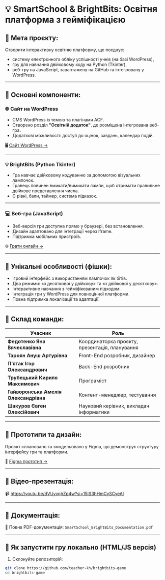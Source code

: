 # 💡 SmartSchool & BrightBits: Освітня платформа з гейміфікацією

## 🧠 Мета проєкту:
Створити інтерактивну освітню платформу, що поєднує:
- систему електронного обліку успішності учнів (на базі WordPress),
- гру для навчання двійковому коду на Python (Tkinter),
- веб-гру на JavaScript, завантажену на GitHub та інтегровану у WordPress.

---

## 🔧 Основні компоненти:

### 🌐 Сайт на WordPress
- CMS WordPress із темою та плагінами ACF.
- Створено розділ **"Освітній додаток"**, де розміщена інтегрована веб-гра.
- Додаткові можливості: доступ до оцінок, завдань, календар подій.

🖥 [Сайт WordPress →](https://e-journal.getenjoyment.net/освітній-додаток/)

---

### 💡 BrightBits (Python Tkinter)
- Гра навчає двійковому кодуванню за допомогою візуальних лампочок.
- Гравець повинен вмикати/вимикати лампи, щоб отримати правильне двійкове представлення числа.
- Є рівні, бали, таймер, система підказок.

---

### 💻 Веб-гра (JavaScript)
- Веб-версія гри доступна прямо у браузері, без встановлення.
- Дизайн адаптовано для інтеграції через iframe.
- Підтримка мобільних пристроїв.

🌐 [Грати онлайн →](https://alphacodekh.github.io/brights_game/)

---

## 🧩 Унікальні особливості (фішки):
- Ігровий інтерфейс з використанням лампочок як бітів.
- Два режими: «з десяткової у двійкову» та «з двійкової у десяткову».
- Інтерактивне навчання з гейміфікованим підходом.
- Інтеграція гри у WordPress для повноцінної платформи.
- Повна підтримка локалізації та адаптації.

---

## 👥 Склад команди:

| Учасник | Роль |
|--------|------|
| **Федотенко Яна Вячеславівна** | Координаторка проєкту, презентація, планування |
| **Тароян Ануш Артурівна** | Front-End розробник, дизайнер |
| **П’ятак Ігор Олександрович** | Back-End розробник |
| **Трубецький Кирило Максимович** | Програміст |
| **Гайворонська Амелія Олександрівна** | Контент-менеджер, тестування |
| **Шакуров Євген Олексійович** | Науковий керівник, викладач інформатики |

---

## 🎨 Прототипи та дизайн:
Проєкт сплановано та змодельовано у Figma, що демонструє структуру інтерфейсу гри та платформи.

🎨 [Figma прототип →](https://www.figma.com/board/hbCJmndreRqTGxvBZWWPFh/Untitled--Copy-?node-id=0-1)

---

## 🎥 Відео-презентація:
📹 https://youtu.be/dVUyvqhZp4w?si=15IS3hHmCySCyeAI

---

## 📄 Документація:
📘 Повна PDF-документація: `SmartSchool_BrightBits_Documentation.pdf`

---

## 🧪 Як запустити гру локально (HTML/JS версія)

1. Склонуйте репозиторій:
```bash
git clone https://github.com/teacher-kh/brightbits-game
cd brightbits-game
